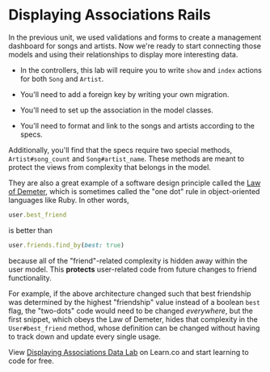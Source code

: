 # Displaying Associations Rails

In the previous unit, we used validations and forms to create a management dashboard for songs and artists. Now we're ready to start connecting those models and using their relationships to display more interesting data.

- In the controllers, this lab will require you to write `show` and `index` actions for both `Song` and `Artist`.

- You'll need to add a foreign key by writing your own migration.

- You'll need to set up the association in the model classes.

- You'll need to format and link to the songs and artists according to the
  specs.

Additionally, you'll find that the specs require two special methods, `Artist#song_count` and `Song#artist_name`. These methods are meant to protect the views from complexity that belongs in the model.

They are also a great example of a software design principle called the [Law of Demeter](https://en.wikipedia.org/wiki/Law_of_Demeter), which is sometimes called the "one dot" rule in object-oriented languages like Ruby. In other words,
```ruby
user.best_friend
```
is better than
```ruby
user.friends.find_by(best: true)
```
because all of the "friend"-related complexity is hidden away within the user model. This **protects** user-related code from future changes to friend functionality.

For example, if the above architecture changed such that best friendship was determined by the highest "friendship" value instead of a boolean `best` flag, the "two-dots" code would need to be changed *everywhere*, but the first snippet, which obeys the Law of Demeter, hides that complexity in the `User#best_friend` method, whose definition can be changed without having to track down and update every single usage.

<p class='util--hide'>View <a href='https://learn.co/lessons/displaying-associations-rails-lab'>Displaying Associations Data Lab</a> on Learn.co and start learning to code for free.</p>
